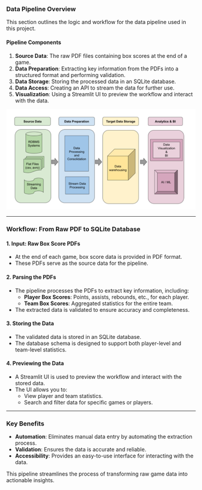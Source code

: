 ### Data Pipeline Overview

This section outlines the logic and workflow for the data pipeline used in this project.

#### **Pipeline Components**

1. **Source Data**: The raw PDF files containing box scores at the end of a game.
2. **Data Preparation**: Extracting key information from the PDFs into a structured format and performing validation.
3. **Data Storage**: Storing the processed data in an SQLite database.
4. **Data Access**: Creating an API to stream the data for further use.
5. **Visualization**: Using a Streamlit UI to preview the workflow and interact with the data.

![Data Pipeline Overview](data_pipeline.png)

---

### **Workflow: From Raw PDF to SQLite Database**

#### **1. Input: Raw Box Score PDFs**

- At the end of each game, box score data is provided in PDF format.
- These PDFs serve as the source data for the pipeline.

#### **2. Parsing the PDFs**

- The pipeline processes the PDFs to extract key information, including:
  - **Player Box Scores**: Points, assists, rebounds, etc., for each player.
  - **Team Box Scores**: Aggregated statistics for the entire team.
- The extracted data is validated to ensure accuracy and completeness.

#### **3. Storing the Data**

- The validated data is stored in an SQLite database.
- The database schema is designed to support both player-level and team-level statistics.

#### **4. Previewing the Data**

- A Streamlit UI is used to preview the workflow and interact with the stored data.
- The UI allows you to:
  - View player and team statistics.
  - Search and filter data for specific games or players.

---

### **Key Benefits**

- **Automation**: Eliminates manual data entry by automating the extraction process.
- **Validation**: Ensures the data is accurate and reliable.
- **Accessibility**: Provides an easy-to-use interface for interacting with the data.

This pipeline streamlines the process of transforming raw game data into actionable insights.
